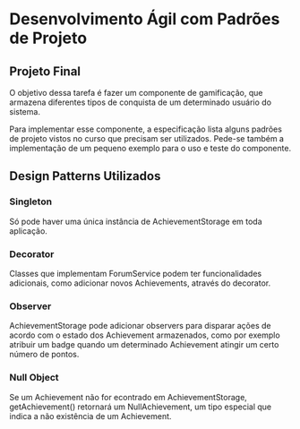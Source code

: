 # Desenvolvimento Ágil com Padrões de Projeto

## Projeto Final

O objetivo dessa tarefa é fazer um componente de gamificação, que armazena diferentes tipos de conquista de um determinado usuário do sistema.

Para implementar esse componente, a especificação lista alguns padrões de projeto vistos no curso que precisam ser utilizados. Pede-se também a implementação de um pequeno exemplo para o uso e teste do componente.

## Design Patterns Utilizados

### Singleton

Só pode haver uma única instância de AchievementStorage em toda aplicação.

### Decorator

Classes que implementam ForumService podem ter funcionalidades adicionais, como adicionar novos Achievements, através do decorator.

### Observer

AchievementStorage pode adicionar observers para disparar ações de acordo com o estado dos Achievement armazenados, como por exemplo atribuir um badge quando um determinado Achievement atingir um certo número de pontos.

### Null Object

Se um Achievement não for econtrado em AchievementStorage, getAchievement() retornará um NullAchievement, um tipo especial que indica a não existência de um Achievement.
